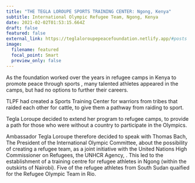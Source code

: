```yaml
---
title: "THE TEGLA LOROUPE SPORTS TRAINING CENTER: Ngong, Kenya"
subtitle: International Olympic Refugee Team, Ngong, Kenya
date: 2021-02-02T01:53:15.664Z
draft: false
featured: false
external_link: https://teglaloroupepeacefoundation.netlify.app/#posts
image:
  filename: featured
  focal_point: Smart
  preview_only: false
---
```

As the foundation worked over the years in refugee camps in Kenya to promote peace through sports , many talented athletes appeared in the camps, but had no options to further their careers. 

TLPF had created a Sports Training Center for warriors from tribes that raided each other for cattle, to give them a pathway from raiding to sport.

Tegla Loroupe decided to extend her program to refugee camps,  to provide a path for those who were without a country to participate in the Olympics.  

Ambassador Tegla Loroupe therefore decided to speak with Thomas Bach, The President of the International Olympic Committee, about the possibility of creating a refugee team, as a joint initiative with the United Nations High Commissioner on Refugees, the UNHCR Agency, . This led to the establishment of a training centre for refugee athletes in Ngong (within the outskirts of Nairobi). Five of the refugee athletes from South Sudan quaified for the Refugee Olympic Team in Rio.